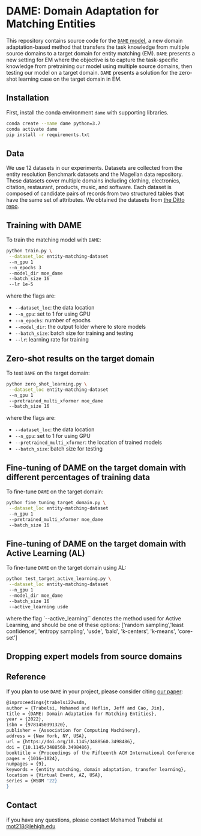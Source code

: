 # DAME: Domain Adaptation for Matching Entities

This repository contains source code for the [`DAME` model](https://dl.acm.org/doi/abs/10.1145/3488560.3498486), a new domain adaptation-based method that transfers the task knowledge from multiple source domains to a target domain for entity matching (EM). `DAME` presents a new setting for EM where the objective is to capture the task-specific knowledge from pretraining our model using multiple source domains, then testing our model on a target domain. `DAME` presents a solution for the zero-shot learning case on the target domain in EM.

## Installation

First, install the conda environment `dame` with supporting libraries.

```bash
conda create --name dame python=3.7
conda activate dame
pip install -r requirements.txt
```

## Data

We use 12 datasets in our experiments. Datasets are collected from the entity resolution Benchmark datasets and the Magellan data repository. These datasets cover multiple domains including clothing, electronics, citation, restaurant, products, music, and software. Each dataset is composed of candidate pairs of records from two structured tables that have the same set of attributes. We obtained the datasets from [the Ditto repo](https://github.com/megagonlabs/ditto).

## Training with DAME

To train the matching model with `DAME`:

```bash
python train.py \
 --dataset_loc entity-matching-dataset
 --n_gpu 1
 --n_epochs 3
 --model_dir moe_dame
 --batch_size 16
 --lr 1e-5
```

where the flags are:
* ``--dataset_loc``: the data location
* ``--n_gpu``: set to 1 for using GPU
* ``--n_epochs``: number of epochs
* ``--model_dir``: the output folder where to store models
* ``--batch_size``: batch size for training and testing
* ``--lr``: learning rate for training

## Zero-shot results on the target domain

To test `DAME` on the target domain:

```bash
python zero_shot_learning.py \
 --dataset_loc entity-matching-dataset
 --n_gpu 1
 --pretrained_multi_xformer moe_dame
 --batch_size 16
```

where the flags are:
* ``--dataset_loc``: the data location
* ``--n_gpu``: set to 1 for using GPU
* ``--pretrained_multi_xformer``: the location of trained models
* ``--batch_size``: batch size for testing

## Fine-tuning of DAME on the target domain with different percentages of training data

To fine-tune `DAME` on the target domain:

```bash
python fine_tuning_target_domain.py \
 --dataset_loc entity-matching-dataset
 --n_gpu 1
 --pretrained_multi_xformer moe_dame
 --batch_size 16
```

## Fine-tuning of DAME on the target domain with Active Learning (AL)

To fine-tune `DAME` on the target domain using AL:

```bash
python test_target_active_learning.py \
 --dataset_loc entity-matching-dataset
 --n_gpu 1
 --model_dir moe_dame
 --batch_size 16
 --active_learning usde
```

where the flag `--active_learning``  denotes the method used for Active Learning, and should be one of these options: ['random sampling','least confidence', 'entropy sampling', 'usde', 'bald', 'k-centers', 'k-means', 'core-set']

## Dropping expert models from source domains



## Reference

If you plan to use `DAME` in your project, please consider citing [our paper](https://dl.acm.org/doi/abs/10.1145/3488560.3498486):

```bash
@inproceedings{trabelsi22wsdm,
author = {Trabelsi, Mohamed and Heflin, Jeff and Cao, Jin},
title = {DAME: Domain Adaptation for Matching Entities},
year = {2022},
isbn = {9781450391320},
publisher = {Association for Computing Machinery},
address = {New York, NY, USA},
url = {https://doi.org/10.1145/3488560.3498486},
doi = {10.1145/3488560.3498486},
booktitle = {Proceedings of the Fifteenth ACM International Conference on Web Search and Data Mining},
pages = {1016–1024},
numpages = {9},
keywords = {entity matching, domain adaptation, transfer learning},
location = {Virtual Event, AZ, USA},
series = {WSDM '22}
}
```
 ## Contact
  
  if you have any questions, please contact Mohamed Trabelsi at mot218@lehigh.edu
